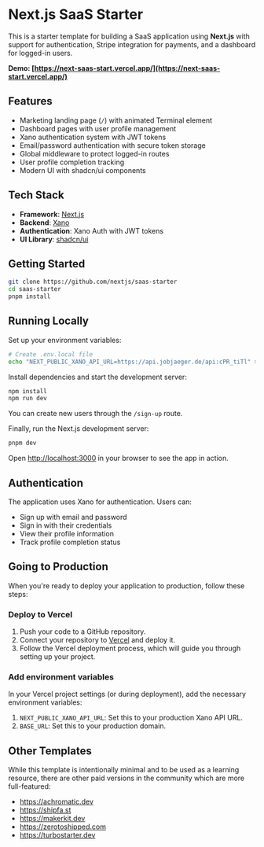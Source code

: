 # Next.js SaaS Starter

This is a starter template for building a SaaS application using **Next.js** with support for authentication, Stripe integration for payments, and a dashboard for logged-in users.

**Demo: [https://next-saas-start.vercel.app/](https://next-saas-start.vercel.app/)**

## Features

- Marketing landing page (`/`) with animated Terminal element
- Dashboard pages with user profile management
- Xano authentication system with JWT tokens
- Email/password authentication with secure token storage
- Global middleware to protect logged-in routes
- User profile completion tracking
- Modern UI with shadcn/ui components

## Tech Stack

- **Framework**: [Next.js](https://nextjs.org/)
- **Backend**: [Xano](https://xano.com/)
- **Authentication**: Xano Auth with JWT tokens
- **UI Library**: [shadcn/ui](https://ui.shadcn.com/)

## Getting Started

```bash
git clone https://github.com/nextjs/saas-starter
cd saas-starter
pnpm install
```

## Running Locally

Set up your environment variables:

```bash
# Create .env.local file
echo "NEXT_PUBLIC_XANO_API_URL=https://api.jobjaeger.de/api:cPR_tiTl" > .env.local
```

Install dependencies and start the development server:

```bash
npm install
npm run dev
```

You can create new users through the `/sign-up` route.

Finally, run the Next.js development server:

```bash
pnpm dev
```

Open [http://localhost:3000](http://localhost:3000) in your browser to see the app in action.

## Authentication

The application uses Xano for authentication. Users can:

- Sign up with email and password
- Sign in with their credentials
- View their profile information
- Track profile completion status

## Going to Production

When you're ready to deploy your application to production, follow these steps:

### Deploy to Vercel

1. Push your code to a GitHub repository.
2. Connect your repository to [Vercel](https://vercel.com/) and deploy it.
3. Follow the Vercel deployment process, which will guide you through setting up your project.

### Add environment variables

In your Vercel project settings (or during deployment), add the necessary environment variables:

1. `NEXT_PUBLIC_XANO_API_URL`: Set this to your production Xano API URL.
2. `BASE_URL`: Set this to your production domain.

## Other Templates

While this template is intentionally minimal and to be used as a learning resource, there are other paid versions in the community which are more full-featured:

- https://achromatic.dev
- https://shipfa.st
- https://makerkit.dev
- https://zerotoshipped.com
- https://turbostarter.dev

